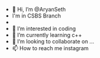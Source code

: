 - 👋 Hi, I’m @AryanSeth
- I'm in CSBS Branch
- 
- 👀 I’m interested in coding
- 🌱 I’m currently learning c++
- 💞️ I’m looking to collaborate on ...
- 📫 How to reach me instagram

<!---
DevilAr69/DevilAr69 is a ✨ special ✨ repository because its `README.md` (this file) appears on your GitHub profile.
You can click the Preview link to take a look at your changes.
--->
